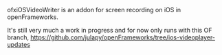 ofxiOSVideoWriter is an addon for screen recording on iOS in openFrameworks.

It's still very much a work in progress and for now only runs with this OF branch,
https://github.com/julapy/openFrameworks/tree/ios-videoplayer-updates